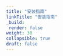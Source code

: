 ```yaml
---
title: "安装指南"
linkTitle: "安装指南"
_build:
 render: false 
weight: 30
collapsible: true
draft: false
---
```


